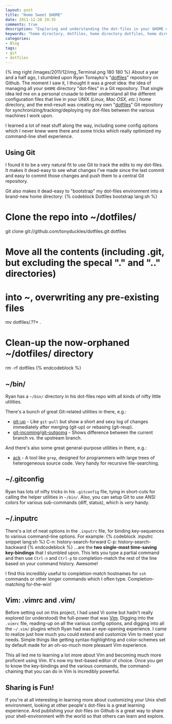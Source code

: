 ```yaml
---
layout: post
title: "Home Sweet $HOME"
date: 2011-12-20 19:35
comments: true
description: "Exploring and understanding the dot-files in your $HOME directory, and tracking changes to the dot-files in your $HOME directory via Git."
keywords: "home directory, dotfiles, home directory dotfiles, home directory git, home directory dotfiles git, dotfiles git, home directory bashrc, bashrc, home directory inputrc, inputrc"
categories:
- Blog
tags:
- git
- dotfiles
---
```


{% img right /images/2011/12/img_Terminal.png 180 180 %}
About a year and a half ago, I stumbled upon Ryan Tomayko's "[dotfiles](https://github.com/rtomayko/dotfiles)"
repository on Github. The moment I saw it, I thought it was a *great* idea:
the idea of managing all your `$HOME` directory "dot-files" in a Git repository.
That single idea led me on a personal crusade to better understand all the
different configuration files that live in your UNIX (_Linux, Mac OSX, etc._)
home directory, and the end-result was creating my own "[dotfiles](https://github.com/tonyduckles/dotfiles)"
Git repository for synchronizing/tracking/deploying my dot-files between the
various machines I work upon.

I learned a lot of neat stuff along the way, including some config options
which I never knew were there and some tricks which really optimized my
command-line shell experience.

<!-- more -->

## Using Git
I found it to be a very natural fit to use Git to track the edits to my dot-files.
It makes it dead-easy to see what changes I've made since the last commit and
easy to commit those changes and push them to a central Git repository.

Git also makes it dead-easy to "bootstrap" my dot-files environment into a
brand-new home directory:
{% codeblock Dotfiles bootstrap lang:sh %}
# Clone the repo into ~/dotfiles/
git clone git://github.com/tonyduckles/dotfiles.git dotfiles
# Move all the contents (including .git, but excluding the specal "." and ".." directories)
# into ~, overwriting any pre-existing files
mv dotfiles/.??* .
# Clean-up the now-orphaned ~/dotfiles/ directory
rm -rf dotfiles
{% endcodeblock %}

## ~/bin/
Ryan has a `~/bin/` directory in his dot-files repo with all kinds of nifty
little utilities.

There's a bunch of great Git-related utilities in there, e.g.:

* [git-up](https://github.com/rtomayko/dotfiles/blob/rtomayko/bin/git-up) - Like `git-pull` but show a short and sexy log of changes immediately after merging (git-up) or rebasing (git-reup).
* [git-incoming](https://github.com/rtomayko/dotfiles/blob/rtomayko/bin/git-incoming)/[git-outgoing](https://github.com/rtomayko/dotfiles/blob/rtomayko/bin/git-outgoing) - Shows difference between the current branch vs. the upstream branch.

And there's also some great general-purpose utilities in there, e.g.:

* [ack](http://betterthangrep.com/) - A tool like `grep`, designed for programmers with large trees of heterogeneous source code. Very handy for recursive file-searching.

## ~/.gitconfig
Ryan has lots of nifty tricks in his `.gitconfig` file, tying in short-cuts for
calling the helper utilities in `~/bin/`. Also, you can setup Git to use ANSI
colors for various sub-commands (diff, status), which is *very* handy.

## ~/.inputrc
There's a lot of neat options in the `.inputrc` file, for binding key-sequences
to various command-line options. For example:
{% codeblock .inputrc snippet lang:sh %}
C-n: history-search-forward
C-p: history-search-backward
{% endcodeblock %}
...are the **two single-most time-saving key-bindings** that I stumbled upon. This
lets you type a partial command and then use `Ctrl-n` and `Ctrl-p` to
completion-match the rest of the line based on your command history. Awesome!

I find this incredibly useful to completion-match hostnames for `ssh` commands or other
longer commands which I often type. Completion-matching for-the-win!

## Vim: .vimrc and .vim/
Before setting out on this project, I had used Vi some but hadn't really explored
(or understood) the full-power that was [Vim](http://www.vim.org/). Digging
into the `.vimrc` file, reading-up on all the various config options, and
digging into all the `~/.vim/` plugins which Ryan had was an eye-opening
experience. I came to realize just how much you could extend and customize
Vim to meet your needs. Simple things like getting syntax-highlighting
and color-schemes set by default made for an oh-so-much more pleasant
Vim experience.

This all led me to learning a lot more about Vim and becoming much more proficent
using Vim. It's now my text-based editor of choice. Once you get to know the
key-bindings and the various commands, the command-chaining that you can do
in Vim is incredibly powerful.

## Sharing is Fun!
If you're at all interesting in learning more about customizing your Unix
shell environment, looking at other people's dot-files is a great learning
experience. And publishing your dot-files on Github is a great way to
share your shell-environment with the world so that others can learn
and explore.
